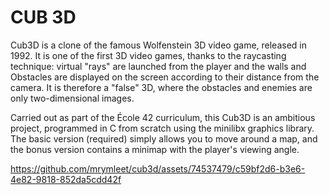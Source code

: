 <p align="center">
  <h1>CUB 3D</h1>
</p>

Cub3D is a clone of the famous Wolfenstein 3D video game, released in 1992. It is one of the first 3D video games, thanks to the raycasting technique: virtual "rays" are launched from the player and the walls and Obstacles are displayed on the screen according to their distance from the camera. It is therefore a "false" 3D, where the obstacles and enemies are only two-dimensional images.

Carried out as part of the École 42 curriculum, this Cub3D is an ambitious project, programmed in C from scratch using the minilibx graphics library. The basic version (required) simply allows you to move around a map, and the bonus version contains a minimap with the player's viewing angle.

https://github.com/mrymleet/cub3d/assets/74537479/c59bf2d6-b3e6-4e82-9818-852da5cdd42f
